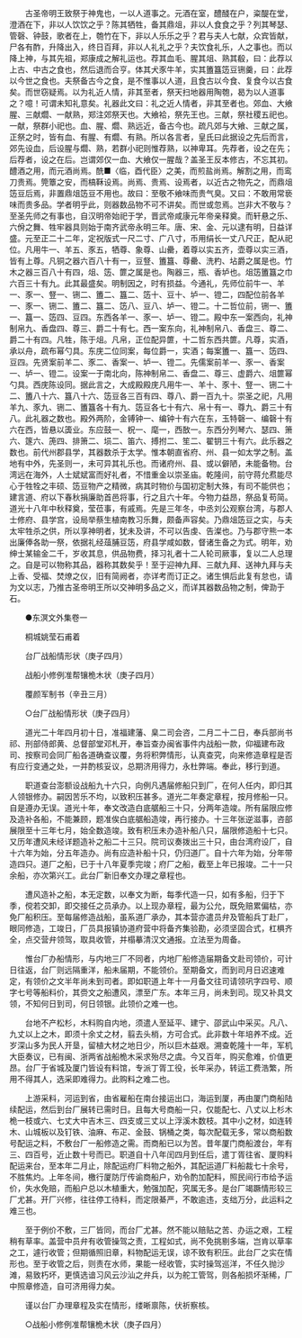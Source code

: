 <!-- { "loadSidebar": true } -->
　　古圣帝明王致祭于神鬼也，一以人道事之。元酒在室，醴醆在户，粢醍在堂，澄酒在下，非以人饮饮之乎？陈其牺牲，备其鼎俎，非以人食食之乎？列其琴瑟、管磬、钟鼓，歌者在上，匏竹在下，非以人乐乐之乎？君与夫人七献，众宾皆献，尸各有酢，升降出入，终日百拜，非以人礼礼之乎？夫饮食礼乐，人之事也。而以降上神，与其先祖，郑康成之解礼运也。荐其血毛、腥其俎、熟其殽，曰：此荐以上古、中古之食也，然后退而合亨。体其犬豕牛羊，实其簠簋笾豆铏羹，曰：此荐以今世之食也。夫祭备古今之食，是不惟事以人道，且食古以今食、复食今以古食矣。而世窃疑焉。以为礼近人情，非其至者，祭天扫地器用陶匏，曷为以人道事之？噫！可谓未知礼意矣。礼器此文曰：礼之近人情者，非其至者也。郊血、大飨腥、三献爓、一献熟，郑注郊祭天也。大飨袷，祭先王也。三献，祭社稷五祀也。一献，祭群小祀也。血、腥、爓、熟远近，备古今也。疏凡郊与大飨、三献之属，正祭之时，皆有血、有腥、有爓、有熟。所以各言者，皇氏曰此据设之先后而言，郊先设血，后设腥与爓、熟，若群小祀则惟荐熟，以神卑耳。先荐者，设之在先；后荐者，设之在后。岂谓郊仅一血、大飨仅一腥哉？盖圣王反本修古，不忘其初。醴酒之用，而元酒尚焉。酰■〈临，酉代臣〉之美，而煎盐尚焉。解割之用，而鸾刀贵焉。筦簟之安，而槁鞂设焉。尚焉、贵焉、设焉者，以近古之物先之，而鼎俎笾豆后焉，非置鼎俎笾豆不用也。故曰：至敬不飨味而贵气臭。又曰：不敢用常亵味而贵多品。学者明乎此，则器数品物不可不讲矣。而世或忽焉。岂非大不敬与？至圣先师之有事也，自汉明帝始祀于学，晋武帝咸康元年帝亲释奠。而轩悬之乐、六佾之舞、牲牢器具则始于南齐武帝永明三年。唐、宋、金、元以逮有明，日益详盛。元至正二十二年，定祝版式一尺二寸、广八寸，币用绢长一丈八尺正，配从祀位。凡用牛一、羊五、豕五，牺尊、象尊、山罍，着尊以实五齐，壶尊以实三酒，皆有上尊。凡铜之器六百八十有一，豆豋、簠簋、尊罍、洗杓、坫爵之属是也。竹木之器三百八十有四，俎、笾、篚之属是也。陶器三，瓶、香垆也。俎笾簠簋之巾六百三十有九。此其最盛矣。明制因之，时有损益。今通礼，先师位前牛一、羊一、豕一、豋一、铏二、簠二、簋二、笾十、豆十、垆一、镫二，四配位前各羊一、豕一、铏二、簠二、簋二、笾八、豆八、垆一、镫二。十二哲位前，铏一、簠一、簋一、笾四、豆四。东西各羊一、豕一、垆一、镫二。殿中东一案西向，礼神制帛九、香盘四、尊三、爵二十有七。西一案东向，礼神制帛八、香盘三、尊二、爵二十有四。凡牲，陈于俎。凡帛，正位配异篚，十二哲东西共篚。凡尊，实酒，承以舟，疏布幂勺具。东庑二位同案，每位爵一，实酒；每案簠一、簋一、笾四、豆四。先贤案前羊二、豕二、香案一、垆一、镫二。先儒案前羊一、豕一、香案一、垆一、镫二。设案一于南北向，陈神制帛二、香盘二、尊三、虚爵六、俎篚幂勺具。西庑陈设同。据此言之，大成殿殿庑凡用牛一、羊十、豕十、豋一、铏二十二、簠八十六、簋八十六、笾豆各三百有四、尊八、爵一百九十。崇圣之祀，凡用羊九、豕九、铏二、簠簋各十有九、笾豆各七十有六、帛十有一、尊九、爵三十有八。此礼器之数也。殿外两阶，金镈钟一、编钟十有六在东，玉特磬一、编磬十有六在西，皆悬以簴业。东应鼓一、柷一、麾一，西敔一。东西分列琴六、瑟四、箫六、篴六、箎四、排箫二、埙二、笛六、搏拊二、笙二、翟钥三十有六。此乐器之数也。前代州郡县学，其器数杀于太学。惟本朝直省府、州、县一如太学之制。盖地有中外，先圣则一，未可异其礼乐也。而诸府州、县、或以僻陋，未能备物。台湾远在海外，人士斌斌富而好礼者，不惜重金以崇圣庙。乾隆间，前守蒋允焄能尽心于牲牷之丰硕、笾豆物产之精微，病其时物价与国初定制大殊，有司不能供也；建言道、府以下春秋捐廉助首邑将事，行之且六十年。今物力益昂，祭品复苟简。道光十八年中秋释奠，莹莅事，有戚焉。先是三年冬，中丞刘公观察台湾，与郡人士修府、县学宫，设局举蔡生植南教习乐舞，颇备声容矣。乃鼎俎笾豆之实，与夫太牢牲杀之供，所以享神明者，犹未及讲，不可以告虔、告澯也。乃与郡守熊一本出廉俸各助一祭，依据礼经葅脯豆笾，府县学咸如数，督诸生备之为式。明年，劝绅士某输金二千，岁收其息，供品物费，择习礼者十二人轮司厥事，复以二人总理之。自是可以物称其品，器称其数矣乎！至于迎神九拜、三献九拜、送神九拜与夫上香、受福、焚燎之仪，旧有简阙者，亦详考而订正之。诸生惧后此复有怠也，请为文以志，乃推古圣帝明王所以交神明多品之义，而详其器数品物之制，俾泐于石。

　　●东溟文外集卷一

　　桐城姚莹石甫着

　　台厂战船情形状（庚子四月）

　　战船小修例准帮镶桅木状（庚子四月）

　　覆颜军制书（辛丑三月）

　　○台厂战船情形状（庚子四月）

　　道光二十年四月初十日，准福建藩、臬二司会咨，二月二十二日，奉兵部尚书祁、刑部侍郎黄、总督部堂邓札开，奉旨查办闽省事件内战船一款，仰福建布政司、按察司会同厂船各道确查议覆，务将积弊情形，认真查究，向来修造章程是否有应行变通之处，一并酌核妥议，总期济用得力，永杜弊端。奉此，移行到道。

　　职道查台澎额设战船九十六只，向例凡遇届修船只到厂，在何人任内，即归其人领银修办。嗣因苦乐不均，以致积压甚多。道光二年奏定章程，按月修船一只。自是遵办无误。道光十年，奉文改造白底艍船三十只，分两年造竣。所有届限应修及造补各船，不能兼顾，题准俟白底艍船造竣，再行接办。十三年张逆滋事，咨部展限至十三年七月，始全数造竣。致有积压未办造补船八只，届限修造船十七只。又历年遭风未经详题造补之船二十三只。院司议奏拨出三十只，由台湾府设厂，自十六年为始，分五年造办。尚有应造补船十只，仍归道厂。自十六年为始，分年带造四只。道厂之船，已于十八年夏季完竣；府厂之船，截至上年已报竣。二十一只余船，亦次第兴工。此台厂新旧奉文办理之章程也。

　　遭风造补之船，本无定数，以奉文为断，每季代造一只，如有多船，归于下季，傥若交卸，即交接任之员承办。以上现办章程，最为公允，既免赔累偏枯，亦免厂船积压。至每届修造战船，虽系道厂承办，其本营亦遣员弁及管船兵丁赴厂，眼同修造，工竣日，厂员具报镇协道府营中将备齐集验勘，必须坚固合式，杠椇齐全，点交营弁领驾，取具收管，并榻摹清汉文通报。立法至为周备。

　　惟台厂办船情形，与内地三厂不同者，内地厂船修造届期备文赴司领价，可计日往返，台厂则远隔重洋，船未届期，不能领价。至期备文，而到司月日迟速难定，有领价之文半年尚未到司者。即如职道上年十一月备文往司请领巩字四号、顺字七号等船料价，其赍文之船遭风，漂至广东。本年三月，尚未到司。现又补具文领，不知何日到司，何日领银。此领价之难一也。

　　台地不产松杉，木料购自内地，须遣人至延平、建宁、邵武山中采买。凡八、九丈以上之木，即须十余丈之材，翦去头梢，方可合式。此非数十年培养不成。近岁深山多为民人开垦，留植大材之地日少，所以巨木益艰。溯查乾隆十一年，军机大臣奏议，已有闽、浙两省战船桅木采求殆尽之虞。今又百年，购买愈难，价值更昂。台厂于省城及厦门皆设有料馆，专派丁胥工役，长年采办，转运工费浩繁，所用不得其人，选采即难得力。此购料之难二也。

　　上游采料，河运到省，由省雇船在南台接运出口，海运到厦，再由厦门商船陆续配运，然后到台厂展转已需时日。且每大号商船一只，仅能配七、八丈以上杉木桅一枝或六、七丈大中吉木三、四支或三丈以上浮溪木数枝。其中小之材，如连转木、山城板以及钉铁、油麻、布疋、金鼓、锅桶之类，每次配载无多，常以商船数号配运之料，不敷台厂一船修造之需。而商船已以为苦。昔年厦门商船渡台，年有三、四百号，近止数十号而已。职道自十八年闰四月到任后，遣丁胥往省、厦购料配运来台，至本年二月止，除配运府厂料物之船外，其配运道厂料船裁七十余号，不胜焦灼。上年冬间，檄行厦防厅传谕商船户，劝令酌加配料，照民间行市给予运价，失水免赔，而船户总以木植重大，勉强加配，究属无多。是台厂竭蹶情形较三厂尤甚。开厂兴修，往往停工待料，而定限綦严，不敢逾违，支绌万分，此运料之难三也。

　　至于例价不敷，三厂皆同，而台厂尤甚。然不能以赔贴之苦、办运之艰，工程稍有草率。盖营中员弁有收管操驾之责，工程如式，尚不免挑剔多端，岂肯以草率之工，遽行收管；但期循照旧章，料物配运无误，谅不致有积压。此台厂之实在情形也。至于收管之后，则责在水师，果能一经收管，实时操驾巡洋，不任久抛沙滩，易致朽坏，更慎选谙习风云沙汕之弁兵，以为舵工管驾，则各船损坏渐稀，厂中照章修造，自可济用得力矣。

　　谨以台厂办理章程及实在情形，缕晰禀陈，伏祈察核。

　　○战船小修例准帮镶桅木状（庚子四月）

